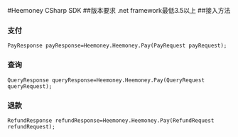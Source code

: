 #Heemoney CSharp SDK
##版本要求
.net framework最低3.5以上
##接入方法
### 支付 ###
    PayResponse payResponse=Heemoney.Heemoney.Pay(PayRequest payRequest);
### 查询 ###
    QueryResponse queryResponse=Heemoney.Heemoney.Pay(QueryRequest queryRequest);
### 退款 ###
    RefundResponse refundResponse=Heemoney.Heemoney.Pay(RefundRequest refundRequest);
